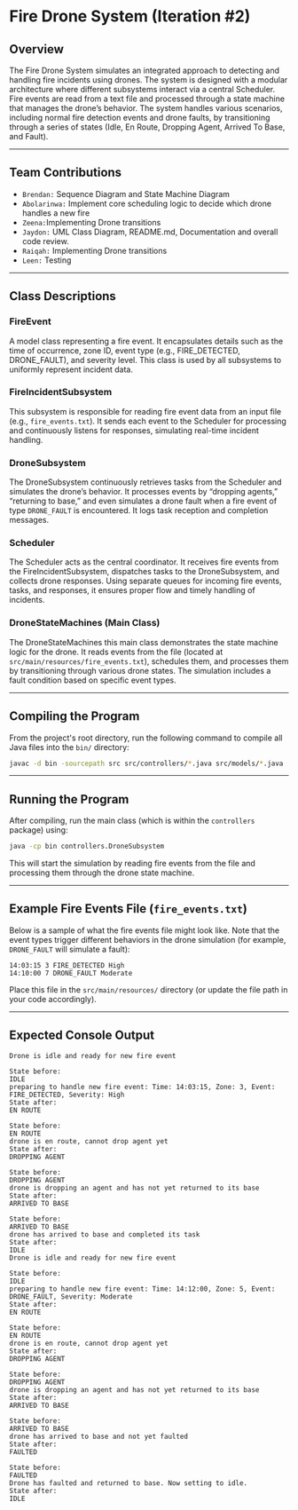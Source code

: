 # Fire Drone System (Iteration #2)

## Overview

The Fire Drone System simulates an integrated approach to detecting 
and handling fire incidents using drones. The system is designed 
with a modular architecture where different subsystems interact via a 
central Scheduler. Fire events are read from a text file and processed 
through a state machine that manages the drone’s behavior. The system 
handles various scenarios, including normal fire detection events and drone 
faults, by transitioning through a series of states (Idle, En Route, Dropping Agent, 
Arrived To Base, and Fault).

---

## Team Contributions

- `Brendan:` Sequence Diagram and State Machine Diagram
- `Abolarinwa:` Implement core scheduling logic to decide which drone handles a new fire
- `Zeena:`Implementing Drone transitions
- `Jaydon:` UML Class Diagram, README.md, Documentation and overall code review.
- `Raiqah:` Implementing Drone transitions
- `Leen:` Testing

---

## Class Descriptions

### FireEvent
A model class representing a fire event. It encapsulates details such as the time of occurrence, zone ID, event type (e.g., FIRE_DETECTED, DRONE_FAULT), and severity level. This class is used by all subsystems to uniformly represent incident data.

### FireIncidentSubsystem
This subsystem is responsible for reading fire event data from an input file (e.g., `fire_events.txt`). It sends each event to the Scheduler for processing and continuously listens for responses, simulating real-time incident handling.

### DroneSubsystem
The DroneSubsystem continuously retrieves tasks from the Scheduler and simulates the drone’s behavior. It processes events by “dropping agents,” “returning to base,” and even simulates a drone fault when a fire event of type `DRONE_FAULT` is encountered. It logs task reception and completion messages.

### Scheduler
The Scheduler acts as the central coordinator. It receives fire events from the FireIncidentSubsystem, dispatches tasks to the DroneSubsystem, and collects drone responses. Using separate queues for incoming fire events, tasks, and responses, it ensures proper flow and timely handling of incidents.

### DroneStateMachines (Main Class)
The DroneStateMachines this main class demonstrates the state machine logic for the drone. It reads events from the file (located at `src/main/resources/fire_events.txt`), schedules them, and processes them by transitioning through various drone states. The simulation includes a fault condition based on specific event types.

---

## Compiling the Program

From the project's root directory, run the following command to compile all Java files into the `bin/` directory:

```sh
javac -d bin -sourcepath src src/controllers/*.java src/models/*.java
```

---

## Running the Program

After compiling, run the main class (which is within the `controllers` package) using:

```sh
java -cp bin controllers.DroneSubsystem
```

This will start the simulation by reading fire events from the file and processing them through the drone state machine.

---

## Example Fire Events File (`fire_events.txt`)

Below is a sample of what the fire events file might look like. Note that the event types trigger different behaviors in the drone simulation (for example, `DRONE_FAULT` will simulate a fault):

```
14:03:15 3 FIRE_DETECTED High
14:10:00 7 DRONE_FAULT Moderate
```

Place this file in the `src/main/resources/` directory (or update the file path in your code accordingly).

---

## Expected Console Output
```
Drone is idle and ready for new fire event

State before: 
IDLE
preparing to handle new fire event: Time: 14:03:15, Zone: 3, Event: FIRE_DETECTED, Severity: High
State after: 
EN ROUTE

State before: 
EN ROUTE
drone is en route, cannot drop agent yet
State after: 
DROPPING AGENT

State before: 
DROPPING AGENT
drone is dropping an agent and has not yet returned to its base
State after: 
ARRIVED TO BASE

State before: 
ARRIVED TO BASE
drone has arrived to base and completed its task
State after: 
IDLE
Drone is idle and ready for new fire event

State before: 
IDLE
preparing to handle new fire event: Time: 14:12:00, Zone: 5, Event: DRONE_FAULT, Severity: Moderate
State after: 
EN ROUTE

State before: 
EN ROUTE
drone is en route, cannot drop agent yet
State after: 
DROPPING AGENT

State before: 
DROPPING AGENT
drone is dropping an agent and has not yet returned to its base
State after: 
ARRIVED TO BASE

State before: 
ARRIVED TO BASE
drone has arrived to base and not yet faulted
State after: 
FAULTED

State before: 
FAULTED
Drone has faulted and returned to base. Now setting to idle.
State after: 
IDLE
```
